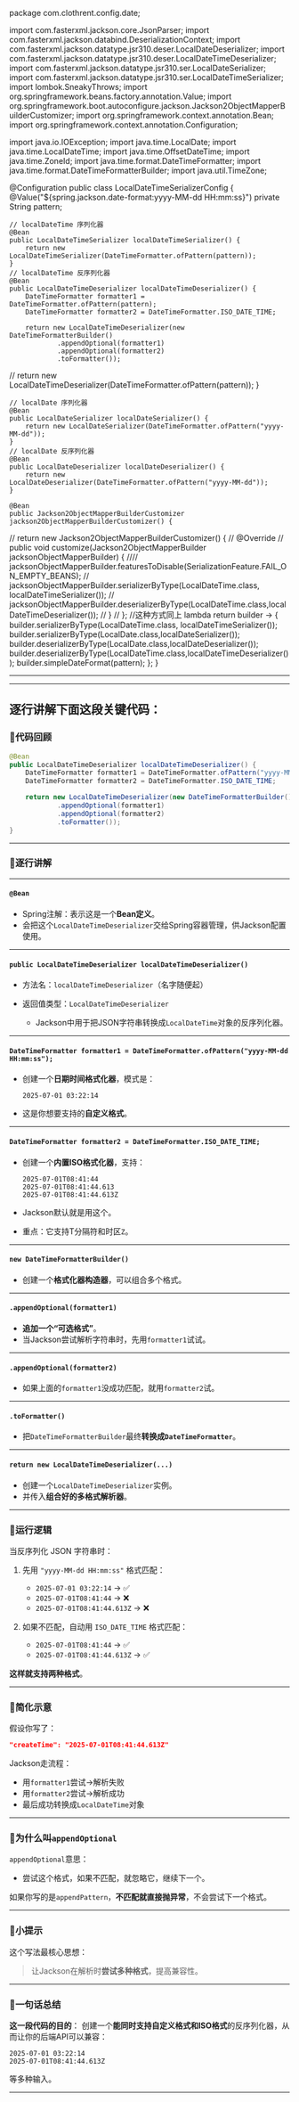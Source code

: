 package com.clothrent.config.date;

import com.fasterxml.jackson.core.JsonParser;
import com.fasterxml.jackson.databind.DeserializationContext;
import com.fasterxml.jackson.datatype.jsr310.deser.LocalDateDeserializer;
import com.fasterxml.jackson.datatype.jsr310.deser.LocalDateTimeDeserializer;
import com.fasterxml.jackson.datatype.jsr310.ser.LocalDateSerializer;
import com.fasterxml.jackson.datatype.jsr310.ser.LocalDateTimeSerializer;
import lombok.SneakyThrows;
import org.springframework.beans.factory.annotation.Value;
import org.springframework.boot.autoconfigure.jackson.Jackson2ObjectMapperBuilderCustomizer;
import org.springframework.context.annotation.Bean;
import org.springframework.context.annotation.Configuration;

import java.io.IOException;
import java.time.LocalDate;
import java.time.LocalDateTime;
import java.time.OffsetDateTime;
import java.time.ZoneId;
import java.time.format.DateTimeFormatter;
import java.time.format.DateTimeFormatterBuilder;
import java.util.TimeZone;


@Configuration
public class LocalDateTimeSerializerConfig {
@Value("${spring.jackson.date-format:yyyy-MM-dd HH:mm:ss}")
    private String pattern;

    // localDateTime 序列化器
    @Bean
    public LocalDateTimeSerializer localDateTimeSerializer() {
        return new LocalDateTimeSerializer(DateTimeFormatter.ofPattern(pattern));
    }
    // localDateTime 反序列化器
    @Bean
    public LocalDateTimeDeserializer localDateTimeDeserializer() {
        DateTimeFormatter formatter1 = DateTimeFormatter.ofPattern(pattern);
        DateTimeFormatter formatter2 = DateTimeFormatter.ISO_DATE_TIME;

        return new LocalDateTimeDeserializer(new DateTimeFormatterBuilder()
                .appendOptional(formatter1)
                .appendOptional(formatter2)
                .toFormatter());

//        return new LocalDateTimeDeserializer(DateTimeFormatter.ofPattern(pattern));
    }

    // localDate 序列化器
    @Bean
    public LocalDateSerializer localDateSerializer() {
        return new LocalDateSerializer(DateTimeFormatter.ofPattern("yyyy-MM-dd"));
    }
    // localDate 反序列化器
    @Bean
    public LocalDateDeserializer localDateDeserializer() {
        return new LocalDateDeserializer(DateTimeFormatter.ofPattern("yyyy-MM-dd"));
    }

    @Bean
    public Jackson2ObjectMapperBuilderCustomizer jackson2ObjectMapperBuilderCustomizer() {
//        return new Jackson2ObjectMapperBuilderCustomizer() {
//            @Override
//            public void customize(Jackson2ObjectMapperBuilder jacksonObjectMapperBuilder) {
////                jacksonObjectMapperBuilder.featuresToDisable(SerializationFeature.FAIL_ON_EMPTY_BEANS);
//                jacksonObjectMapperBuilder.serializerByType(LocalDateTime.class, localDateTimeSerializer());
//                jacksonObjectMapperBuilder.deserializerByType(LocalDateTime.class,localDateTimeDeserializer());
//            }
//        };
        //这种方式同上 lambda
        return builder -> {
            builder.serializerByType(LocalDateTime.class, localDateTimeSerializer());
            builder.serializerByType(LocalDate.class,localDateSerializer());
            builder.deserializerByType(LocalDate.class,localDateDeserializer());
            builder.deserializerByType(LocalDateTime.class,localDateTimeDeserializer());
            builder.simpleDateFormat(pattern);
        };
    }

---
---
**逐行讲解**下面这段关键代码：
---

### 🌟代码回顾

```java
@Bean
public LocalDateTimeDeserializer localDateTimeDeserializer() {
    DateTimeFormatter formatter1 = DateTimeFormatter.ofPattern("yyyy-MM-dd HH:mm:ss");
    DateTimeFormatter formatter2 = DateTimeFormatter.ISO_DATE_TIME;

    return new LocalDateTimeDeserializer(new DateTimeFormatterBuilder()
            .appendOptional(formatter1)
            .appendOptional(formatter2)
            .toFormatter());
}
```

---

### 🌟逐行讲解

---

#### `@Bean`

* Spring注解：表示这是一个**Bean定义**。
* 会把这个`LocalDateTimeDeserializer`交给Spring容器管理，供Jackson配置使用。

---

#### `public LocalDateTimeDeserializer localDateTimeDeserializer()`

* 方法名：`localDateTimeDeserializer`（名字随便起）
* 返回值类型：`LocalDateTimeDeserializer`

  * Jackson中用于把JSON字符串转换成`LocalDateTime`对象的反序列化器。

---

#### `DateTimeFormatter formatter1 = DateTimeFormatter.ofPattern("yyyy-MM-dd HH:mm:ss");`

* 创建一个**日期时间格式化器**，模式是：

  ```
  2025-07-01 03:22:14
  ```
* 这是你想要支持的**自定义格式**。

---

#### `DateTimeFormatter formatter2 = DateTimeFormatter.ISO_DATE_TIME;`

* 创建一个**内置ISO格式化器**，支持：

  ```
  2025-07-01T08:41:44
  2025-07-01T08:41:44.613
  2025-07-01T08:41:44.613Z
  ```
* Jackson默认就是用这个。
* 重点：它支持T分隔符和时区`Z`。

---

#### `new DateTimeFormatterBuilder()`

* 创建一个**格式化器构造器**，可以组合多个格式。

---

#### `.appendOptional(formatter1)`

* **追加一个“可选格式”**。
* 当Jackson尝试解析字符串时，先用`formatter1`试试。

---

#### `.appendOptional(formatter2)`

* 如果上面的`formatter1`没成功匹配，就用`formatter2`试。

---

#### `.toFormatter()`

* 把`DateTimeFormatterBuilder`最终**转换成`DateTimeFormatter`**。

---

#### `return new LocalDateTimeDeserializer(...)`

* 创建一个`LocalDateTimeDeserializer`实例。
* 并传入**组合好的多格式解析器**。

---

### 🌟运行逻辑

当反序列化 JSON 字符串时：

1. 先用 `"yyyy-MM-dd HH:mm:ss"` 格式匹配：

   * `2025-07-01 03:22:14` → ✅
   * `2025-07-01T08:41:44` → ❌
   * `2025-07-01T08:41:44.613Z` → ❌
2. 如果不匹配，自动用 `ISO_DATE_TIME` 格式匹配：

   * `2025-07-01T08:41:44` → ✅
   * `2025-07-01T08:41:44.613Z` → ✅

**这样就支持两种格式**。

---

### 🌟简化示意

假设你写了：

```json
"createTime": "2025-07-01T08:41:44.613Z"
```

Jackson走流程：

* 用`formatter1`尝试→解析失败
* 用`formatter2`尝试→解析成功
* 最后成功转换成`LocalDateTime`对象

---

### 🌟为什么叫`appendOptional`

`appendOptional`意思：

* 尝试这个格式，如果不匹配，就忽略它，继续下一个。

如果你写的是`appendPattern`，**不匹配就直接抛异常**，不会尝试下一个格式。

---

### 🌟小提示

这个写法最核心思想：

> 让Jackson在解析时**尝试多种格式**，提高兼容性。

---

### 🌟一句话总结

**这一段代码的目的**：
创建一个**能同时支持自定义格式和ISO格式**的反序列化器，从而让你的后端API可以兼容：

```
2025-07-01 03:22:14
2025-07-01T08:41:44.613Z
```

等多种输入。

---
